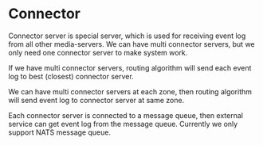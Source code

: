 # Connector

Connector server is special server, which is used for receiving event log from all other media-servers. We can have multi connector servers, but we only need one connector server to make system work.

If we have multi connector servers, routing algorithm will send each event log to best (closest) connector server.

We can have multi connector servers at each zone, then routing algorithm will send event log to connector server at same zone.

Each connector server is connected to a message queue, then external service can get event log from the message queue. Currently we only support NATS message queue.